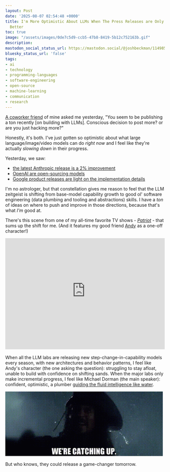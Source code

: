 ```yaml
---
layout: Post
date: '2025-08-07 02:54:48 +0000'
title: I'm More Optimistic About LLMs When The Press Releases are Only Incrementally
  Better
toc: true
image: "/assets/images/0de7c5d9-ccb5-47b8-8419-5b12c752163b.gif"
description:
mastodon_social_status_url: https://mastodon.social/@joshbeckman/114985892302325909
bluesky_status_url: 'false'
tags:
- ai
- technology
- programming-languages
- software-engineering
- open-source
- machine-learning
- communication
- research
---
```



[A coworker friend](https://www.sohanjain.com/) of mine asked me yesterday, "You seem to be publishing a ton recently [on building with LLMs]. Conscious decision to post more? or are you just hacking more?"

Honestly, it's both. I've just gotten so optimistic about what large language/image/video models can do _right now_ and I feel like they're actually _slowing down_ in their progress.

Yesterday, we saw:
- [the latest Anthropic release is a 2% improvement](https://www.anthropic.com/news/claude-opus-4-1)
- [OpenAI are open-sourcing models](https://openai.com/index/introducing-gpt-oss/)
- [Google product releases are light on the implementation details](https://news.ycombinator.com/item?id=44799882)

I'm no astrologer, but that constellation gives me reason to feel that the LLM zeitgeist is shifting from base-model capability growth to good ol' software engineering (data plumbing and tooling and abstractions) skills. I have a _ton_ of ideas on where to push and improve in those directions, because that's what _I'm_ good at. 

There's this scene from one of my all-time favorite TV shows - _[Patriot](https://www.imdb.com/title/tt4687882/)_ - that sums up the shift for me. (And it features my good friend [Andy](http://www.andyjunk.com/) as a one-off character!)

<iframe width="100%" height="350" src="https://www.youtube-nocookie.com/embed/-F-IHvF5OCA?si=8Ex6jhXBs-aBzHiC" title="YouTube video player" frameborder="0" allow="accelerometer; autoplay; clipboard-write; encrypted-media; gyroscope; picture-in-picture; web-share" referrerpolicy="strict-origin-when-cross-origin" allowfullscreen></iframe>

When all the LLM labs are releasing new step-change-in-capability models every season, with new architectures and behavior patterns, I feel like Andy's character (the one asking the question): struggling to stay afloat, unable to build with confidence on shifting sands. When the major labs only make incremental progress, I feel like Michael Dorman (the main speaker): confident, optimistic, a plumber [guiding the fluid intelligence like water](https://www.joshbeckman.org/notes/735151726).

![We're catching up - from Pirates](/assets/images/0de7c5d9-ccb5-47b8-8419-5b12c752163b.gif)


But who knows, they could release a game-changer tomorrow.
